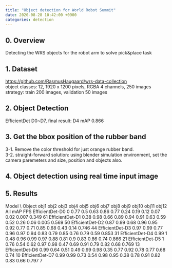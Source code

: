 ```yaml
---
title: "Object detection for World Robot Summit"
date: 2020-08-28 10:42:00 +0900
categories: detection
---
```


## 0. Overview
Detecting the WRS objects for the robot arm to solve pick&place task    

## 1. Dataset
<https://github.com/RasmusHaugaard/wrs-data-collection>    
object classes: 12, 1920 x 1200 pixels, RGBA 4 channels, 250 images    
strategy: train 200 images, validation 50 images    

## 2. Object Detection
EfficientDet D0~D7, final result: D4 mAP 0.866   

## 3. Get the bbox position of the rubber band    
3-1. Remove the color threshold for just orange rubber band.    
3-2. straight-forward solution: using blender simulation environment, set the camera paremeters and size, position and objects also.    

## 4. Object detection using real time input image    

## 5. Results    
Model \ Object	obj1	obj2	obj3	obj4	obj5	obj6	obj7	obj8	obj9	obj10	obj11	obj12	All mAP	FPS
EfficientDet-D0	0	0.77	0.5	0.63	0.86	0.77	0.24	0.19	0.12	0.07	0.02	0.007	0.349	61
EfficientDet-D1	0.38	0.98	0.66	0.89	0.94	0.91	0.63	0.59	0.52	0.26	0.06	0.005	0.569	50
EfficientDet-D2	0.87	0.99	0.68	0.96	0.95	0.92	0.77	0.71	0.85	0.68	0.43	0.14	0.746	44
EfficientDet-D3	0.97	0.99	0.77	0.96	0.97	0.94	0.83	0.79	0.85	0.76	0.79	0.59	0.853	31
EfficientDet-D4	0.99	1	0.48	0.96	0.99	0.97	0.88	0.81	0.9	0.83	0.86	0.74	0.866	21
EfficientDet-D5	1	0.76	0.54	0.62	0.97	0.98	0.47	0.69	0.91	0.79	0.82	0.68	0.769	13
EfficientDet-D6	0.99	0.64	0.51	0.49	0.99	0.98	0.35	0.77	0.92	0.78	0.77	0.68	0.74	10
EfficientDet-D7	0.99	0.99	0.73	0.54	0.98	0.95	0.38	0.78	0.91	0.82	0.83	0.66	0.797	7
